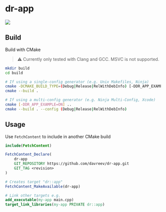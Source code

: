 # dr-app

![](https://github.com/davreev/dr-app/actions/workflows/build.yml/badge.svg)

## Build

Build with CMake

> ⚠️ Currently only tested with Clang and GCC. MSVC is not supported.

```sh
mkdir build
cd build

# If using a single-config generator (e.g. Unix Makefiles, Ninja)
cmake -DCMAKE_BUILD_TYPE=(Debug|Release|RelWithDebInfo) [-DDR_APP_EXAMPLE=ON] ..
cmake --build .

# If using a multi-config generator (e.g. Ninja Multi-Config, Xcode)
cmake [-DDR_APP_EXAMPLE=ON] ..
cmake --build . --config (Debug|Release|RelWithDebInfo)
```

## Usage

Use `FetchContent` to include in another CMake build

```cmake
include(FetchContent)

FetchContent_Declare(
    dr-app
    GIT_REPOSITORY https://github.com/davreev/dr-app.git
    GIT_TAG <revision>
)

# Creates target "dr::app"
FetchContent_MakeAvailable(dr-app)

# Link other targets e.g.
add_executable(my-app main.cpp)
target_link_libraries(my-app PRIVATE dr::app)
```
